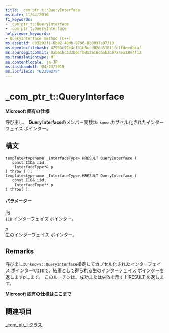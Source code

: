 ```yaml
---
title: _com_ptr_t::QueryInterface
ms.date: 11/04/2016
f1_keywords:
- _com_ptr_t::QueryInterface
- _com_ptr_t.QueryInterface
helpviewer_keywords:
- QueryInterface method [C++]
ms.assetid: d03292f1-6b02-40db-9756-8b0837a97319
ms.openlocfilehash: 42953c92e4cf31b5ccd02dd51811fc1fdeedbcaf
ms.sourcegitcommit: 0ab61bc3d2b6cfbd52a16c6ab2b97a8ea1864f12
ms.translationtype: MT
ms.contentlocale: ja-JP
ms.lasthandoff: 04/23/2019
ms.locfileid: "62399279"
---
```

# <a name="comptrtqueryinterface"></a>_com_ptr_t::QueryInterface

**Microsoft 固有の仕様**

呼び出し、 **QueryInterface**のメンバー関数`IUnknown`カプセル化されたインターフェイス ポインター。

## <a name="syntax"></a>構文

```
template<typename _InterfaceType> HRESULT QueryInterface (
   const IID& iid,
   _InterfaceType*& p
) throw ( );
template<typename _InterfaceType> HRESULT QueryInterface (
   const IID& iid,
   _InterfaceType** p
) throw( );
```

#### <a name="parameters"></a>パラメーター

*iid*<br/>
`IID` インターフェイス ポインター。

*p*<br/>
生のインターフェイス ポインター。

## <a name="remarks"></a>Remarks

呼び出し`IUnknown::QueryInterface`指定してカプセル化されたインターフェイス ポインターで`IID`で、結果として得られる生のインターフェイス ポインターを返します*p*します。 このルーチンは、成功または失敗を示す HRESULT を返します。

**Microsoft 固有の仕様はここまで**

## <a name="see-also"></a>関連項目

[_com_ptr_t クラス](../cpp/com-ptr-t-class.md)